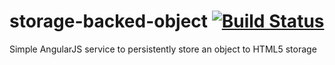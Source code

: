 storage-backed-object [![Build Status](https://api.travis-ci.org/intelligentgolf/storage-backed-object.png?branch=master)](https://travis-ci.org/intelligentgolf/storage-backed-object)
=====================

Simple AngularJS service to persistently store an object to HTML5 storage
